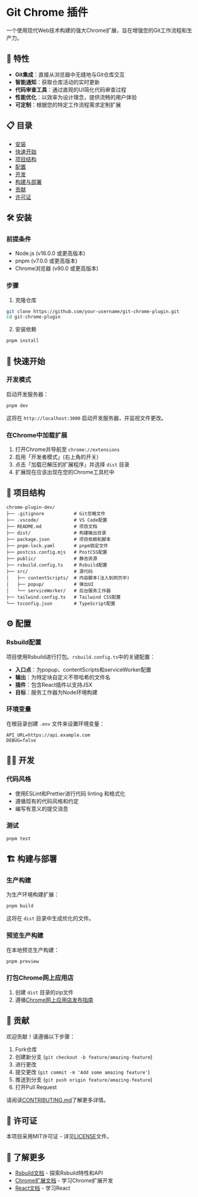 # Git Chrome 插件

一个使用现代Web技术构建的强大Chrome扩展，旨在增强您的Git工作流程和生产力。

## 🚀 特性

- **Git集成**：直接从浏览器中无缝地与Git仓库交互
- **智能通知**：获取仓库活动的实时更新
- **代码审查工具**：通过直观的UI简化代码审查过程
- **性能优化**：以效率为设计理念，提供流畅的用户体验
- **可定制**：根据您的特定工作流程需求定制扩展

## 📋 目录

- [安装](#安装)
- [快速开始](#快速开始)
- [项目结构](#项目结构)
- [配置](#配置)
- [开发](#开发)
- [构建与部署](#构建与部署)
- [贡献](#贡献)
- [许可证](#许可证)

## 🛠️ 安装

### 前提条件

- Node.js (v16.0.0 或更高版本)
- pnpm (v7.0.0 或更高版本)
- Chrome浏览器 (v90.0 或更高版本)

### 步骤

1. 克隆仓库

```bash
git clone https://github.com/your-username/git-chrome-plugin.git
cd git-chrome-plugin
```

2. 安装依赖

```bash
pnpm install
```

## 🚦 快速开始

### 开发模式

启动开发服务器：

```bash
pnpm dev
```

这将在 `http://localhost:3000` 启动开发服务器，并监视文件更改。

### 在Chrome中加载扩展

1. 打开Chrome并导航至 `chrome://extensions`
2. 启用「开发者模式」(右上角的开关)
3. 点击「加载已解压的扩展程序」并选择 `dist` 目录
4. 扩展现在应该出现在您的Chrome工具栏中

## 📁 项目结构

```
chrome-plugin-dev/
├── .gitignore           # Git忽略文件
├── .vscode/             # VS Code配置
├── README.md            # 项目文档
├── dist/                # 构建输出目录
├── package.json         # 项目依赖和脚本
├── pnpm-lock.yaml       # pnpm锁定文件
├── postcss.config.mjs   # PostCSS配置
├── public/              # 静态资源
├── rsbuild.config.ts    # Rsbuild配置
├── src/                 # 源代码
│   ├── contentScripts/  # 内容脚本(注入到网页中)
│   ├── popup/           # 弹出UI
│   └── serviceWorker/   # 后台服务工作器
├── tailwind.config.ts   # Tailwind CSS配置
└── tsconfig.json        # TypeScript配置
```

## ⚙️ 配置

### Rsbuild配置

项目使用Rsbuild进行打包。`rsbuild.config.ts`中的关键配置：

- **入口点**：为popup、contentScripts和serviceWorker配置
- **输出**：为特定块自定义不带哈希的文件名
- **插件**：包含React插件以支持JSX
- **目标**：服务工作器为Node环境构建

### 环境变量

在根目录创建 `.env` 文件来设置环境变量：

```
API_URL=https://api.example.com
DEBUG=false
```

## 👨‍💻 开发

### 代码风格

- 使用ESLint和Prettier进行代码 linting 和格式化
- 遵循现有的代码风格和约定
- 编写有意义的提交消息

### 测试

```bash
pnpm test
```

## 🏗️ 构建与部署

### 生产构建

为生产环境构建扩展：

```bash
pnpm build
```

这将在 `dist` 目录中生成优化的文件。

### 预览生产构建

在本地预览生产构建：

```bash
pnpm preview
```

### 打包Chrome网上应用店

1. 创建 `dist` 目录的zip文件
2. 遵循[Chrome网上应用店发布指南](https://developer.chrome.com/docs/webstore/publish/)

## 🤝 贡献

欢迎贡献！请遵循以下步骤：

1. Fork仓库
2. 创建新分支 (`git checkout -b feature/amazing-feature`)
3. 进行更改
4. 提交更改 (`git commit -m 'Add some amazing feature'`)
5. 推送到分支 (`git push origin feature/amazing-feature`)
6. 打开Pull Request

请阅读[CONTRIBUTING.md](CONTRIBUTING.md)了解更多详情。

## 📄 许可证

本项目采用MIT许可证 - 详见[LICENSE](LICENSE)文件。

## 🔗 了解更多

- [Rsbuild文档](https://rsbuild.rs) - 探索Rsbuild特性和API
- [Chrome扩展文档](https://developer.chrome.com/docs/extensions/) - 学习Chrome扩展开发
- [React文档](https://reactjs.org/docs/getting-started.html) - 学习React